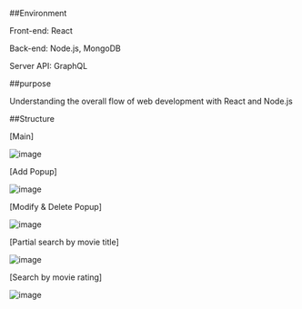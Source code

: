 ##Environment

Front-end: React 

Back-end: Node.js, MongoDB

Server API: GraphQL

##purpose

Understanding the overall flow of web development with React and Node.js

##Structure



[Main]








![image](https://user-images.githubusercontent.com/86994848/126300158-166506c0-9eb2-4e71-80a3-c2cc769ae780.png)



[Add Popup]











![image](https://user-images.githubusercontent.com/86994848/126300503-f749b4e8-1fcd-44e4-b8af-94b1329f1ea4.png)






[Modify & Delete Popup]










![image](https://user-images.githubusercontent.com/86994848/126300702-0e1cc22b-6e77-4277-a484-6221bbddbae8.png)







[Partial search by movie title]









![image](https://user-images.githubusercontent.com/86994848/126300823-3daf792c-8c76-47cf-9898-464e07f2b45e.png)






[Search by movie rating]









![image](https://user-images.githubusercontent.com/86994848/126300861-d6ba7f40-362d-4d58-95b5-067023fc2a44.png)






